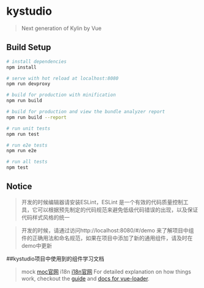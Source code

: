 # kystudio

> Next generation of Kylin by Vue

## Build Setup

``` bash
# install dependencies
npm install

# serve with hot reload at localhost:8080
npm run devproxy

# build for production with minification
npm run build

# build for production and view the bundle analyzer report
npm run build --report

# run unit tests
npm run test

# run e2e tests
npm run e2e

# run all tests
npm test
```

## Notice
> 开发的时候编辑器请安装ESLint，ESLint 是一个有效的代码质量控制工具，它可以根据预先制定的代码规范来避免低级代码错误的出现，以及保证代码样式风格的统一

> 开发的时候，请通过访问http://localhost:8080/#/demo 来了解项目中组件的正确用法和命名规范，如果在项目中添加了新的通用组件，请及时在demo中更新


##kystudio项目中使用到的组件学习文档

> mock 	[moc官网](http://mockjs.com/)
> i18n  [i18n官网](http://kazupon.github.io/vue-i18n/en/)
For detailed explanation on how things work, checkout the [guide](http://vuejs-templates.github.io/webpack/) and [docs for vue-loader](http://vuejs.github.io/vue-loader).
